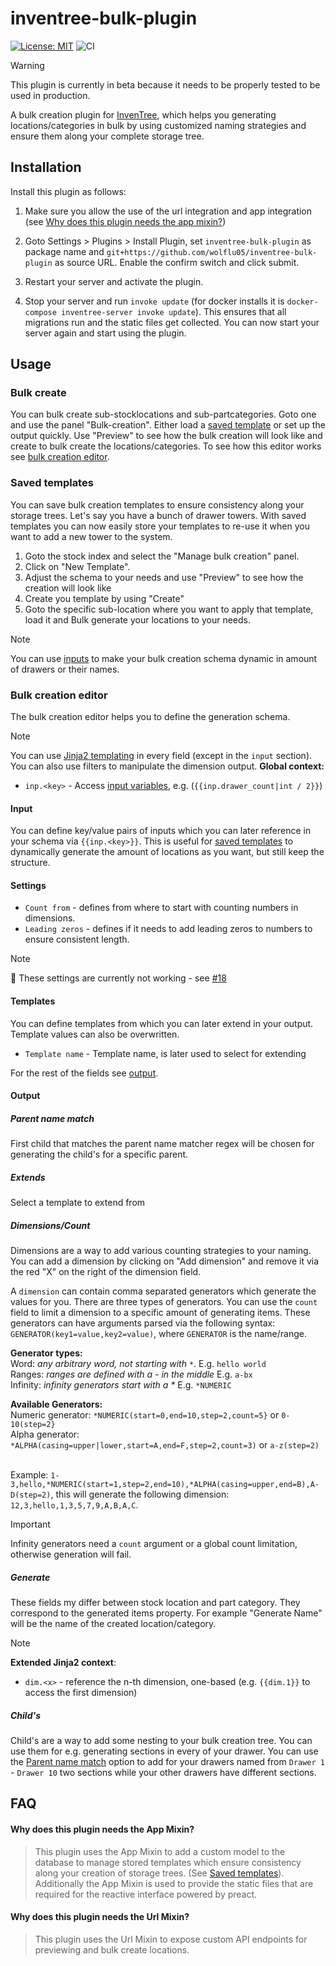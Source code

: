 # inventree-bulk-plugin

[![License: MIT](https://img.shields.io/badge/License-MIT-yellow.svg)](https://opensource.org/licenses/MIT)
![CI](https://github.com/wolflu05/inventree-bulk-plugin/actions/workflows/ci.yml/badge.svg)

> [!WARNING]
> This plugin is currently in beta because it needs to be properly tested to be used in production.

A bulk creation plugin for [InvenTree](https://inventree.org), which helps you generating locations/categories in bulk by using customized naming strategies and ensure them along your complete storage tree.

## Installation

Install this plugin as follows:

1. Make sure you allow the use of the url integration and app integration (see [Why does this plugin needs the app mixin?](#why-does-this-plugin-needs-the-app-mixin))

2. Goto Settings > Plugins > Install Plugin, set `inventree-bulk-plugin` as package name and `git+https://github.com/wolflu05/inventree-bulk-plugin` as source URL. Enable the confirm switch and click submit.

3. Restart your server and activate the plugin.

4. Stop your server and run `invoke update` (for docker installs it is `docker-compose inventree-server invoke update`). This ensures that all migrations run and the static files get collected. You can now start your server again and start using the plugin.

## Usage

### Bulk create

You can bulk create sub-stocklocations and sub-partcategories. Goto one and use the panel "Bulk-creation". Either load a [saved template](#saved-templates) or set up the output quickly. Use "Preview" to see how the bulk creation will look like and create to bulk create the locations/categories. To see how this editor works see [bulk creation editor](#bulk-creation-editor).

### Saved templates

You can save bulk creation templates to ensure consistency along your storage trees. Let's say you have a bunch of drawer towers. With saved templates you can now easily store your templates to re-use it when you want to add a new tower to the system.

1. Goto the stock index and select the "Manage bulk creation" panel.
2. Click on "New Template".
3. Adjust the schema to your needs and use "Preview" to see how the creation will look like
4. Create you template by using "Create"
5. Goto the specific sub-location where you want to apply that template, load it and Bulk generate your locations to your needs.

> [!NOTE]
> You can use [inputs](#input) to make your bulk creation schema dynamic in amount of drawers or their names.

### Bulk creation editor

The bulk creation editor helps you to define the generation schema. 

> [!NOTE]
> You can use [Jinja2 templating](https://jinja.palletsprojects.com/en/3.1.x/templates/) in every field (except in the `input` section). You can also use filters to manipulate the dimension output.
> **Global context:**
> - `inp.<key>` - Access [input variables](#input), e.g. (`{{inp.drawer_count|int / 2}}`)

#### Input

You can define key/value pairs of inputs which you can later reference in your schema via `{{inp.<key>}}`. This is useful for [saved templates](#saved-templates) to dynamically generate the amount of locations as you want, but still keep the structure.

#### Settings

- `Count from` - defines from where to start with counting numbers in dimensions.
- `Leading zeros` - defines if it needs to add leading zeros to numbers to ensure consistent length.

> [!NOTE]
> :construction: These settings are currently not working - see [#18](https://github.com/wolflu05/inventree-bulk-plugin/issues/18)

#### Templates

You can define templates from which you can later extend in your output. Template values can also be overwritten.

- `Template name` - Template name, is later used to select for extending

For the rest of the fields see [output](#output).

#### Output

##### Parent name match
First child that matches the parent name matcher regex will be chosen for generating the child's for a specific parent.

##### Extends
Select a template to extend from

##### Dimensions/Count
Dimensions are a way to add various counting strategies to your naming. You can add a dimension by clicking on "Add dimension" and remove it via the red "X" on the right of the dimension field.

A `dimension` can contain comma separated generators which generate the values for you. There are three types of generators. You can use the `count` field to limit a dimension to a specific amount of generating items. These generators can have arguments parsed via the following syntax: `GENERATOR(key1=value,key2=value)`, where `GENERATOR` is the name/range. <br/>

**Generator types:**<br/>
Word: _any arbitrary word, not starting with `*`_. E.g. `hello world`<br/>
Ranges: _ranges are defined with a - in the middle_ E.g. `a-bx`<br/>
Infinity: _infinity generators start with a *_ E.g. `*NUMERIC`<br/>

**Available Generators:**<br/>
Numeric generator: `*NUMERIC(start=0,end=10,step=2,count=5}` or `0-10(step=2}`<br/>
Alpha generator: `*ALPHA(casing=upper|lower,start=A,end=F,step=2,count=3)` or `a-z(step=2)`<br/><br />

Example: `1-3,hello,*NUMERIC(start=1,step=2,end=10),*ALPHA(casing=upper,end=B),A-D(step=2)`, this will generate the following dimension: `12,3,hello,1,3,5,7,9,A,B,A,C`.

> [!IMPORTANT]
> Infinity generators need a `count` argument or a global count limitation, otherwise generation will fail.

##### Generate

These fields my differ between stock location and part category. They correspond to the generated items property. For example "Generate Name" will be the name of the created location/category. 

> [!NOTE]
> **Extended Jinja2 context**:
> - `dim.<x>` - reference the n-th dimension, one-based (e.g. `{{dim.1}}` to access the first dimension)

##### Child's

Child's are a way to add some nesting to your bulk creation tree. You can use them for e.g. generating sections in every of your drawer. You can use the [Parent name match](#parent-name-match) option to add for your drawers named from `Drawer 1` - `Drawer 10` two sections while your other drawers have different sections. 

## FAQ

#### Why does this plugin needs the App Mixin?

> This plugin uses the App Mixin to add a custom model to the database to manage stored templates which ensure consistency along your creation of storage trees. (See [Saved templates](#saved-templates)). Additionally the App Mixin is used to provide the static files that are required for the reactive interface powered by preact.

#### Why does this plugin needs the Url Mixin?

> This plugin uses the Url Mixin to expose custom API endpoints for previewing and bulk create locations.
